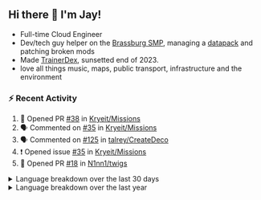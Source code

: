## Hi there 👋 I'm Jay!
- Full-time Cloud Engineer
- Dev/tech guy helper on the [Brassburg SMP](https://www.minecraftiplist.com/server/BrassburgACreateModServer1.19.2-26937), managing a [datapack](https://github.com/TurnrDev/BrassburgDatapack) and patching broken mods
- Made [TrainerDex](https://www.github.com/TrainerDex), sunsetted end of 2023.
- love all things music, maps, public transport, infrastructure and the environment

### :zap: Recent Activity

<!--START_SECTION:activity-->
1. 💪 Opened PR [#38](https://github.com/Kryeit/Missions/pull/38) in [Kryeit/Missions](https://github.com/Kryeit/Missions)
2. 🗣 Commented on [#35](https://github.com/Kryeit/Missions/issues/35#issuecomment-2092798218) in [Kryeit/Missions](https://github.com/Kryeit/Missions)
3. 🗣 Commented on [#125](https://github.com/talrey/CreateDeco/pull/125#issuecomment-2078919038) in [talrey/CreateDeco](https://github.com/talrey/CreateDeco)
4. ❗ Opened issue [#35](https://github.com/Kryeit/Missions/issues/35) in [Kryeit/Missions](https://github.com/Kryeit/Missions)
5. 💪 Opened PR [#18](https://github.com/N1nn1/twigs/pull/18) in [N1nn1/twigs](https://github.com/N1nn1/twigs)
<!--END_SECTION:activity-->

<details>
  <summary>Language breakdown over the last 30 days</summary>
  
  [<img src="https://wakatime.com/share/@TurnrDev/4142a9ac-7325-4d2f-a2bb-ec199b5c798c.svg" alt="A graph showing a rundown of my languages used in the past 30 days. Unforunately, I am unable to autogen alt headers for this at the moment."/>](https://wakatime.com/@TurnrDev)
</details>

<details>
  <summary>Language breakdown over the last year</summary>
  
  [<img src="https://github-readme-stats.vercel.app/api/wakatime?username=TurnrDev&layout=compact" alt="A graph showing a rundown of my languages used in the past year. Unforunately, I am unable to autogen alt headers for this at the moment." />](https://wakatime.com/@TurnrDev)
</details>
